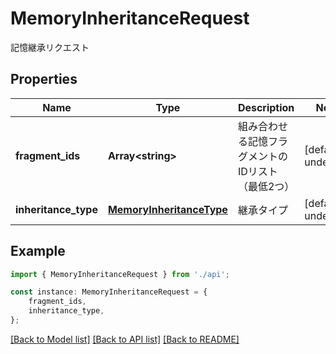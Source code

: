 # MemoryInheritanceRequest

記憶継承リクエスト

## Properties

Name | Type | Description | Notes
------------ | ------------- | ------------- | -------------
**fragment_ids** | **Array&lt;string&gt;** | 組み合わせる記憶フラグメントのIDリスト（最低2つ） | [default to undefined]
**inheritance_type** | [**MemoryInheritanceType**](MemoryInheritanceType.md) | 継承タイプ | [default to undefined]

## Example

```typescript
import { MemoryInheritanceRequest } from './api';

const instance: MemoryInheritanceRequest = {
    fragment_ids,
    inheritance_type,
};
```

[[Back to Model list]](../README.md#documentation-for-models) [[Back to API list]](../README.md#documentation-for-api-endpoints) [[Back to README]](../README.md)
